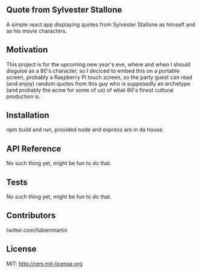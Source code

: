 ## Quote from Sylvester Stallone

A simple react app displaying quotes from Sylvester Stallone as himself and as his movie characters.

## Motivation

This project is for the upcoming new year's eve, where and when I should disguise as a 80's character, so I deciced to embed this on a portable screen, probably a Raspberry Pi touch screen, so the party guest can read (and enjoy) random quotes from this guy who is supposedly an archetype (and probably the acme for some of us) of what 80's finest cultural production is.

## Installation

npm build and run, provided node and express are in da house.

## API Reference

No such thing yet, might be fun to do that.

## Tests

No such thing yet, might be fun to do that.

## Contributors

twitter.com/fabienmartin

## License

MIT: http://rem.mit-license.org